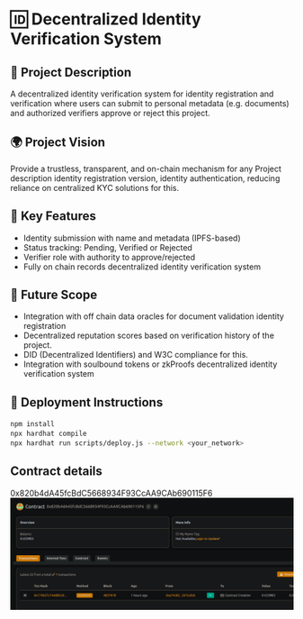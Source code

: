 # 🆔 Decentralized Identity Verification System

## 📘 Project Description

A decentralized identity verification system for identity registration and verification where users can submit to personal metadata (e.g. documents) and authorized verifiers approve or reject this project.

## 🌍 Project Vision

Provide a trustless, transparent, and on-chain mechanism for any Project description identity registration version, identity authentication, reducing reliance on centralized KYC solutions for this.

## 🔑 Key Features

- Identity submission with name and metadata (IPFS-based)
- Status tracking: Pending, Verified or Rejected
- Verifier role with authority to approve/rejected
- Fully on chain records decentralized identity verification system

## 🚀 Future Scope

- Integration with off chain data oracles for document validation identity registration
- Decentralized reputation scores based on verification history of the project.
- DID (Decentralized Identifiers) and W3C compliance for this.
- Integration with soulbound tokens or zkProofs decentralized identity verification system

## 📜 Deployment Instructions

```bash
npm install
npx hardhat compile
npx hardhat run scripts/deploy.js --network <your_network>
```

## Contract details
0x820b4dA45fcBdC5668934F93CcAA9CAb690115F6![alt text](image.png)
